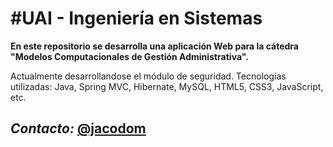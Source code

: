 #UAI - Ingeniería en Sistemas
=============

**En este repositorio se desarrolla una aplicación Web para la cátedra "Modelos Computacionales de Gestión Administrativa".**

Actualmente desarrollandose el módulo de seguridad. Tecnologías utilizadas: Java, Spring MVC, Hibernate, MySQL, HTML5, CSS3, JavaScript, etc.
## _Contacto:_ [@jacodom](https://twitter.com/jacodom)
